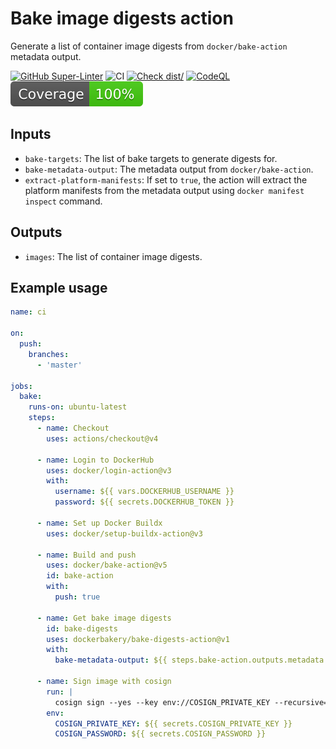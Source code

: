 # Bake image digests action

Generate a list of container image digests from `docker/bake-action` metadata
output.

[![GitHub Super-Linter](https://github.com/actions/typescript-action/actions/workflows/linter.yml/badge.svg)](https://github.com/super-linter/super-linter)
![CI](https://github.com/actions/typescript-action/actions/workflows/ci.yml/badge.svg)
[![Check dist/](https://github.com/actions/typescript-action/actions/workflows/check-dist.yml/badge.svg)](https://github.com/actions/typescript-action/actions/workflows/check-dist.yml)
[![CodeQL](https://github.com/actions/typescript-action/actions/workflows/codeql-analysis.yml/badge.svg)](https://github.com/actions/typescript-action/actions/workflows/codeql-analysis.yml)
[![Coverage](./badges/coverage.svg)](./badges/coverage.svg)

## Inputs

- `bake-targets`: The list of bake targets to generate digests for.
- `bake-metadata-output`: The metadata output from `docker/bake-action`.
- `extract-platform-manifests`: If set to `true`, the action will extract the
  platform manifests from the metadata output using `docker manifest inspect`
  command.

## Outputs

- `images`: The list of container image digests.

## Example usage

```yaml
name: ci

on:
  push:
    branches:
      - 'master'

jobs:
  bake:
    runs-on: ubuntu-latest
    steps:
      - name: Checkout
        uses: actions/checkout@v4

      - name: Login to DockerHub
        uses: docker/login-action@v3
        with:
          username: ${{ vars.DOCKERHUB_USERNAME }}
          password: ${{ secrets.DOCKERHUB_TOKEN }}

      - name: Set up Docker Buildx
        uses: docker/setup-buildx-action@v3

      - name: Build and push
        uses: docker/bake-action@v5
        id: bake-action
        with:
          push: true

      - name: Get bake image digests
        id: bake-digests
        uses: dockerbakery/bake-digests-action@v1
        with:
          bake-metadata-output: ${{ steps.bake-action.outputs.metadata }}

      - name: Sign image with cosign
        run: |
          cosign sign --yes --key env://COSIGN_PRIVATE_KEY --recursive=true ${{ join(fromJson(steps.bake-digests.outputs.images), ' ') }}
        env:
          COSIGN_PRIVATE_KEY: ${{ secrets.COSIGN_PRIVATE_KEY }}
          COSIGN_PASSWORD: ${{ secrets.COSIGN_PASSWORD }}
```
